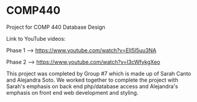 # COMP440
Project for COMP 440 Database Design

Link to YouTube videos:

Phase 1 --> https://www.youtube.com/watch?v=ElI5l5uu3NA

Phase 2 --> https://www.youtube.com/watch?v=I3cWfykgXeo

This project was completed by Group #7 which is made up of Sarah Canto and Alejandra Soto.
We worked together to complete the project with Sarah's emphasis on back end php/database access
and Alejandra's emphasis on front end web development and styling.

